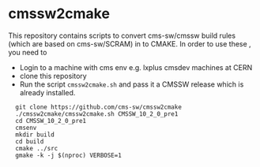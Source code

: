 # cmssw2cmake
This repository contains scripts to convert cms-sw/cmssw build rules (which are based on cms-sw/SCRAM) in to CMAKE. In order to use these , you need to
- Login to a machine with cms env e.g. lxplus  cmsdev machines at CERN
- clone this repository
- Run the script `cmssw2cmake.sh` and pass it a CMSSW release which is already installed.
```
  git clone https://github.com/cms-sw/cmssw2cmake
  ./cmssw2cmake/cmssw2cmake.sh CMSSW_10_2_0_pre1
  cd CMSSW_10_2_0_pre1
  cmsenv
  mkdir build
  cd build
  cmake ../src
  gmake -k -j $(nproc) VERBOSE=1
```
